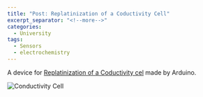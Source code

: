 ```yaml
---
title: "Post: Replatinization of a Coductivity Cell"
excerpt_separator: "<!--more-->"
categories:
  - University
tags:
  - Sensors
  - electrochemistry
---
```


A device for [Replatinization of a Coductivity cel](http://www.cma4ch.org/chemo/lessons/eserc12_2015-16.html) made by Arduino.

![Conductivity Cell](http://www.cma4ch.org/chemo/lessons/limage/Amel160-rear_crop.jpg)

